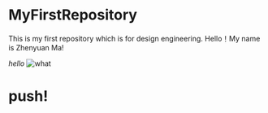# MyFirstRepository
This is my first repository which is for design engineering.
Hello！My name is Zhenyuan Ma!

*hello*
![what]([/ComfyUI_temp_vqhep_00026_.png)

# push!
